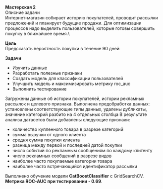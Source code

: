 **Мастерская 2**\
Описние задачи\
Интернет-магазин собирает историю покупателей, проводит рассылки предложений и планирует будущие продажи. Для оптимизации процессов надо выделить пользователей, которые готовы совершить покупку в ближайшее время.\

**Цель**\
Предсказать вероятность покупки в течение 90 дней

**Задачи**

- Изучить данные
- Разработать полезные признаки
- Создать модель для классификации пользователей
- Улучшить модель и максимизировать метрику roc_auc
- Выполнить тестирование

Загружены данные об истории покупателей, истории рекламных рассылок и целевого признака. Выполнена предобработка данных: установлены соответствующие типы данных, удалены дубликаты, значение категорий разбито на 4 отдельных столбца В результате анализа датасетов были добавлены следующие признаки:

- количество купленного товара в разрезе категорий
- сумма выручки от одного клиента
- средня сумма покупки клиента
- разница между первой и последней датой покупки
- число событий по рекламным сообщениям по каждому клитенту
- число рекламных сообщений в разрезе видов
- наиболее часто покупаемые категории товара
- наиболее часто встречающийся идентификатор рассылки

Выполнено обучение модели **CatBoostСlassifier** c GridSearchCV. **Метрика ROC-AUC при тестировании - 0.69**.
